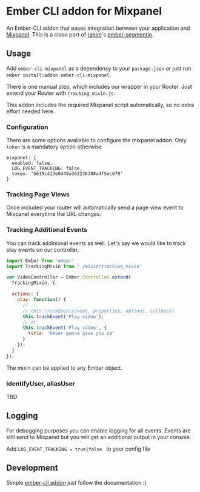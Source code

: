 # Ember CLI addon for Mixpanel

An Ember-CLI addon that eases integration between your application and [Mixpanel](https://mixpanel.com). This is a close port of [rahim](https://github.com/rahim)'s [ember-segmentio](https://github.com/rahim/ember-segmentio).

## Usage

Add `ember-cli-mixpanel` as a dependency to your `package.json` or just run `ember install:addon ember-cli-mixpanel`.

There is one manual step, which includes our wrapper in your Router. Just extend your Router with `tracking_mixin.js`.

This addon includes the required Mixpanel script automatically, so no extra effort needed here.

### Configuration

There are some options available to configure the mixpanel addon. Only `token` is a mandatory option otherwise 

```
mixpanel: {
  enabled: false,
  LOG_EVENT_TRACKING: false,
  token: 'b619c413e0d49a362236388a4f5ec679'
}
```

### Tracking Page Views

Once included your router will automatically send a page view event to
Mixpanel everytime the URL changes.

### Tracking Additional Events

You can track addinional events as well. Let's say we would like to track play events
on our controller.

```javascript
import Ember from 'ember'
import TrackingMixin from './mixin/tracking_mixin'

var VideoController = Ember.Controller.extend(
  TrackingMixin, {

  actions: {
    play: function() {
      // ...
      // this.trackEvent(event, properties, options, callback)
      this.trackEvent('Play video');
      // or
      this.trackEvent('Play video', {
        title: 'Never gonna give you up'
      }
    });
  }
});
```

The mixin can be applied to any Ember object.

### identifyUser, aliasUser

TBD

## Logging

For debugging purposes you can enable logging for all events. Events are still send to Mixpanel but you will get an additional output in your console.

Add `LOG_EVENT_TRACKING = true|false ` to your config file


## Development

Simple [ember-cli addon](http://www.ember-cli.com/#developing-addons-and-blueprints) just follow the documentation :)
